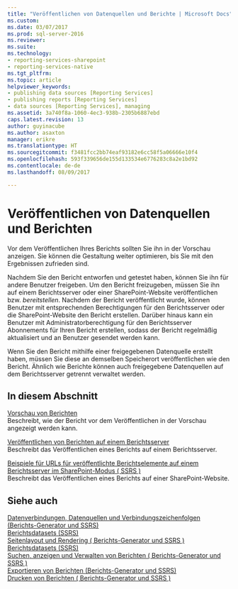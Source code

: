 ```yaml
---
title: "Veröffentlichen von Datenquellen und Berichte | Microsoft Docs"
ms.custom: 
ms.date: 03/07/2017
ms.prod: sql-server-2016
ms.reviewer: 
ms.suite: 
ms.technology:
- reporting-services-sharepoint
- reporting-services-native
ms.tgt_pltfrm: 
ms.topic: article
helpviewer_keywords:
- publishing data sources [Reporting Services]
- publishing reports [Reporting Services]
- data sources [Reporting Services], managing
ms.assetid: 3a740f8a-1060-4ec3-938b-2305b6887ebd
caps.latest.revision: 13
author: guyinacube
ms.author: asaxton
manager: erikre
ms.translationtype: HT
ms.sourcegitcommit: f3481fcc2bb74eaf93182e6cc58f5a06666e10f4
ms.openlocfilehash: 593f339656de155d133534e6776283c8a2e1bd92
ms.contentlocale: de-de
ms.lasthandoff: 08/09/2017

---
```

# <a name="publishing-data-sources-and-reports"></a>Veröffentlichen von Datenquellen und Berichten
  Vor dem Veröffentlichen Ihres Berichts sollten Sie ihn in der Vorschau anzeigen. Sie können die Gestaltung weiter optimieren, bis Sie mit den Ergebnissen zufrieden sind.  
  
 Nachdem Sie den Bericht entworfen und getestet haben, können Sie ihn für andere Benutzer freigeben. Um den Bericht freizugeben, müssen Sie ihn auf einem Berichtsserver oder einer SharePoint-Website veröffentlichen bzw. *bereitstellen*. Nachdem der Bericht veröffentlicht wurde, können Benutzer mit entsprechenden Berechtigungen für den Berichtsserver oder die SharePoint-Website den Bericht erstellen. Darüber hinaus kann ein Benutzer mit Administratorberechtigung für den Berichtsserver Abonnements für Ihren Bericht erstellen, sodass der Bericht regelmäßig aktualisiert und an Benutzer gesendet werden kann.  
  
 Wenn Sie den Bericht mithilfe einer freigegebenen Datenquelle erstellt haben, müssen Sie diese an demselben Speicherort veröffentlichen wie den Bericht. Ähnlich wie Berichte können auch freigegebene Datenquellen auf dem Berichtsserver getrennt verwaltet werden.  
  
## <a name="in-this-section"></a>In diesem Abschnitt  
 [Vorschau von Berichten](../../reporting-services/reports/previewing-reports.md)  
 Beschreibt, wie der Bericht vor dem Veröffentlichen in der Vorschau angezeigt werden kann.  
  
 [Veröffentlichen von Berichten auf einem Berichtsserver](../../reporting-services/reports/publishing-reports-to-a-report-server.md)  
 Beschreibt das Veröffentlichen eines Berichts auf einem Berichtsserver.  
  
 [Beispiele für URLs für veröffentlichte Berichtselemente auf einem Berichtsserver im SharePoint-Modus &#40; SSRS &#41;](../../reporting-services/tools/url-examples-for-items-on-a-report-server-sharepoint-mode.md)  
 Beschreibt das Veröffentlichen eines Berichts auf einer SharePoint-Website.  
  
## <a name="see-also"></a>Siehe auch  
 [Datenverbindungen, Datenquellen und Verbindungszeichenfolgen &#40;Berichts-Generator und SSRS&#41;](../../reporting-services/report-data/data-connections-data-sources-and-connection-strings-report-builder-and-ssrs.md)   
 [Berichtsdatasets &#40;SSRS&#41;](../../reporting-services/report-data/report-datasets-ssrs.md)   
 [Seitenlayout und Rendering &#40; Berichts-Generator und SSRS &#41;](../../reporting-services/report-design/page-layout-and-rendering-report-builder-and-ssrs.md)   
 [Berichtsdatasets &#40;SSRS&#41;](../../reporting-services/report-data/report-datasets-ssrs.md)   
 [Suchen, anzeigen und Verwalten von Berichten &#40; Berichts-Generator und SSRS &#41;](../../reporting-services/report-builder/finding-viewing-and-managing-reports-report-builder-and-ssrs.md)   
 [Exportieren von Berichten &#40;Berichts-Generator und SSRS&#41;](../../reporting-services/report-builder/export-reports-report-builder-and-ssrs.md)   
 [Drucken von Berichten &#40; Berichts-Generator und SSRS &#41;](../../reporting-services/report-builder/print-reports-report-builder-and-ssrs.md)  
  
  
